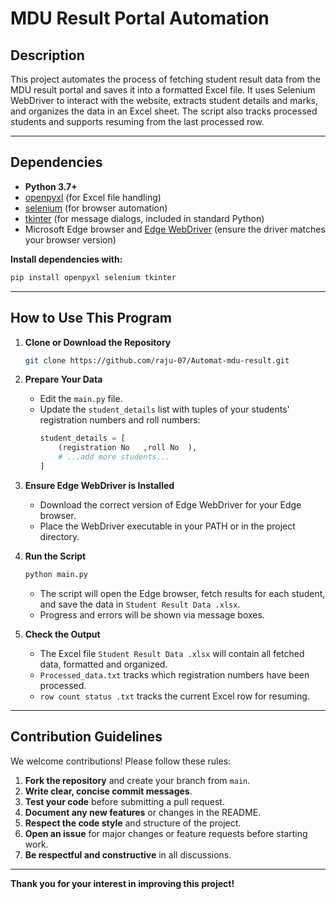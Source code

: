 # MDU Result Portal Automation

## Description

This project automates the process of fetching student result data from the MDU result portal and saves it into a formatted Excel file. It uses Selenium WebDriver to interact with the website, extracts student details and marks, and organizes the data in an Excel sheet. The script also tracks processed students and supports resuming from the last processed row.

---

## Dependencies

- **Python 3.7+**
- [openpyxl](https://pypi.org/project/openpyxl/) (for Excel file handling)
- [selenium](https://pypi.org/project/selenium/) (for browser automation)
- [tkinter](https://docs.python.org/3/library/tkinter.html) (for message dialogs, included in standard Python)
- Microsoft Edge browser and [Edge WebDriver](https://developer.microsoft.com/en-us/microsoft-edge/tools/webdriver/) (ensure the driver matches your browser version)

**Install dependencies with:**
```sh
pip install openpyxl selenium tkinter 
```

---

## How to Use This Program

1. **Clone or Download the Repository**
   ```sh
   git clone https://github.com/raju-07/Automat-mdu-result.git
   ```

2. **Prepare Your Data**
   - Edit the `main.py` file.
   - Update the `student_details` list with tuples of your students' registration numbers and roll numbers:
     ```python
     student_details = [
         (registration No   ,roll No  ),
         # ...add more students...
     ]
     ```

3. **Ensure Edge WebDriver is Installed**
   - Download the correct version of Edge WebDriver for your Edge browser.
   - Place the WebDriver executable in your PATH or in the project directory.

4. **Run the Script**
   ```sh
   python main.py
   ```
   - The script will open the Edge browser, fetch results for each student, and save the data in `Student Result Data .xlsx`.
   - Progress and errors will be shown via message boxes.

5. **Check the Output**
   - The Excel file `Student Result Data .xlsx` will contain all fetched data, formatted and organized.
   - `Processed_data.txt` tracks which registration numbers have been processed.
   - `row count status .txt` tracks the current Excel row for resuming.

---

## Contribution Guidelines

We welcome contributions! Please follow these rules:

1. **Fork the repository** and create your branch from `main`.
2. **Write clear, concise commit messages**.
3. **Test your code** before submitting a pull request.
4. **Document any new features** or changes in the README.
5. **Respect the code style** and structure of the project.
6. **Open an issue** for major changes or feature requests before starting work.
7. **Be respectful and constructive** in all discussions.

---

**Thank you for your interest in improving this project!**

